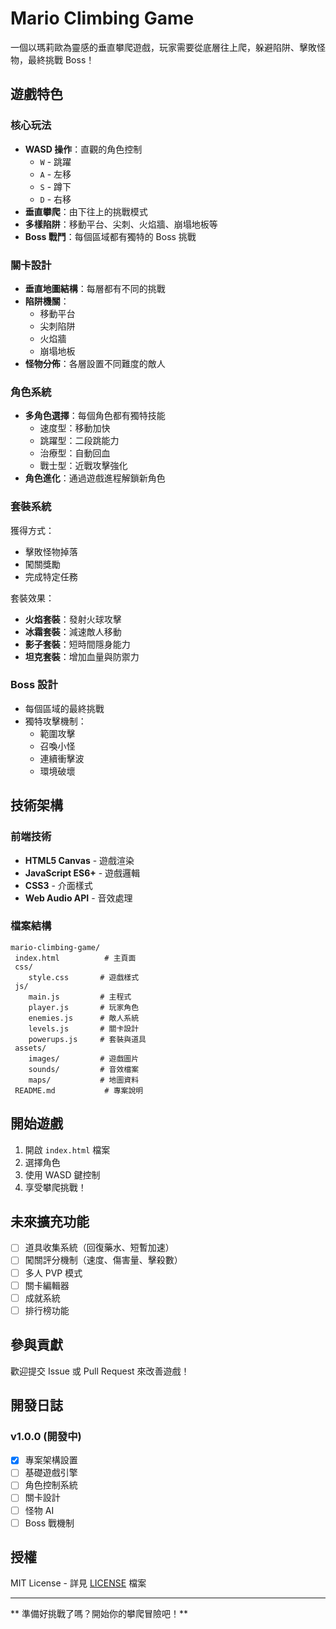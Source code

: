 ﻿#  Mario Climbing Game

一個以瑪莉歐為靈感的垂直攀爬遊戲，玩家需要從底層往上爬，躲避陷阱、擊敗怪物，最終挑戰 Boss！

##  遊戲特色

### 核心玩法
- **WASD 操作**：直觀的角色控制
  - `W` - 跳躍
  - `A` - 左移
  - `S` - 蹲下
  - `D` - 右移
- **垂直攀爬**：由下往上的挑戰模式
- **多樣陷阱**：移動平台、尖刺、火焰牆、崩塌地板等
- **Boss 戰鬥**：每個區域都有獨特的 Boss 挑戰

###  關卡設計
- **垂直地圖結構**：每層都有不同的挑戰
- **陷阱機關**：
  - 移動平台
  - 尖刺陷阱
  - 火焰牆
  - 崩塌地板
- **怪物分佈**：各層設置不同難度的敵人

###  角色系統
- **多角色選擇**：每個角色都有獨特技能
  - 速度型：移動加快
  - 跳躍型：二段跳能力
  - 治療型：自動回血
  - 戰士型：近戰攻擊強化
- **角色進化**：通過遊戲進程解鎖新角色

###  套裝系統
獲得方式：
- 擊敗怪物掉落
- 闖關獎勵
- 完成特定任務

套裝效果：
- **火焰套裝**：發射火球攻擊
- **冰霜套裝**：減速敵人移動
- **影子套裝**：短時間隱身能力
- **坦克套裝**：增加血量與防禦力

###  Boss 設計
- 每個區域的最終挑戰
- 獨特攻擊機制：
  - 範圍攻擊
  - 召喚小怪
  - 連續衝擊波
  - 環境破壞

##  技術架構

### 前端技術
- **HTML5 Canvas** - 遊戲渲染
- **JavaScript ES6+** - 遊戲邏輯
- **CSS3** - 介面樣式
- **Web Audio API** - 音效處理

### 檔案結構
```
mario-climbing-game/
 index.html          # 主頁面
 css/
    style.css       # 遊戲樣式
 js/
    main.js         # 主程式
    player.js       # 玩家角色
    enemies.js      # 敵人系統
    levels.js       # 關卡設計
    powerups.js     # 套裝與道具
 assets/
    images/         # 遊戲圖片
    sounds/         # 音效檔案
    maps/           # 地圖資料
 README.md           # 專案說明
```

##  開始遊戲

1. 開啟 `index.html` 檔案
2. 選擇角色
3. 使用 WASD 鍵控制
4. 享受攀爬挑戰！

##  未來擴充功能

- [ ] 道具收集系統（回復藥水、短暫加速）
- [ ] 闖關評分機制（速度、傷害量、擊殺數）
- [ ] 多人 PVP 模式
- [ ] 關卡編輯器
- [ ] 成就系統
- [ ] 排行榜功能

##  參與貢獻

歡迎提交 Issue 或 Pull Request 來改善遊戲！

##  開發日誌

### v1.0.0 (開發中)
- [x] 專案架構設置
- [ ] 基礎遊戲引擎
- [ ] 角色控制系統
- [ ] 關卡設計
- [ ] 怪物 AI
- [ ] Boss 戰機制

##  授權

MIT License - 詳見 [LICENSE](LICENSE) 檔案

---

** 準備好挑戰了嗎？開始你的攀爬冒險吧！**
